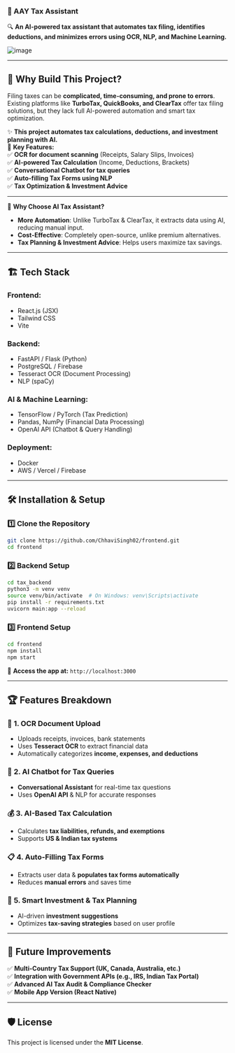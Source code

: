 ### **📌 AAY Tax Assistant**  
🔍 **An AI-powered tax assistant that automates tax filing, identifies deductions, and minimizes errors using OCR, NLP, and Machine Learning.** 

![image](https://github.com/user-attachments/assets/e6d79869-28d2-4949-937d-9c5e705fa5ec) 

---

## 🚀 **Why Build This Project?**  
Filing taxes can be **complicated, time-consuming, and prone to errors**. Existing platforms like **TurboTax, QuickBooks, and ClearTax** offer tax filing solutions, but they lack full AI-powered automation and smart tax optimization.  

✨ **This project automates tax calculations, deductions, and investment planning with AI.**  
📌 **Key Features:**  
✅ **OCR for document scanning** (Receipts, Salary Slips, Invoices)  
✅ **AI-powered Tax Calculation** (Income, Deductions, Brackets)  
✅ **Conversational Chatbot for tax queries**  
✅ **Auto-filling Tax Forms using NLP**  
✅ **Tax Optimization & Investment Advice**  

---

🚀 **Why Choose AI Tax Assistant?**  
- **More Automation**: Unlike TurboTax & ClearTax, it extracts data using AI, reducing manual input.  
- **Cost-Effective**: Completely open-source, unlike premium alternatives.  
- **Tax Planning & Investment Advice**: Helps users maximize tax savings.  

---

## 🏗️ **Tech Stack**  

### **Frontend:**  
- React.js (JSX)  
- Tailwind CSS  
- Vite  

### **Backend:**  
- FastAPI / Flask (Python)  
- PostgreSQL / Firebase  
- Tesseract OCR (Document Processing)  
- NLP (spaCy)  

### **AI & Machine Learning:**  
- TensorFlow / PyTorch (Tax Prediction)  
- Pandas, NumPy (Financial Data Processing)  
- OpenAI API (Chatbot & Query Handling)  

### **Deployment:**  
- Docker  
- AWS / Vercel / Firebase  

---

## 🛠️ **Installation & Setup**  

### **1️⃣ Clone the Repository**  
```sh
git clone https://github.com/ChhaviSingh02/frontend.git
cd frontend
```

### **2️⃣ Backend Setup**  
```sh
cd tax_backend
python3 -m venv venv
source venv/bin/activate  # On Windows: venv\Scripts\activate
pip install -r requirements.txt
uvicorn main:app --reload
```

### **3️⃣ Frontend Setup**  
```sh
cd frontend
npm install
npm start
```
🔹 **Access the app at:** `http://localhost:3000`  

---

## 🏆 **Features Breakdown**  

### 📄 **1. OCR Document Upload**  
- Uploads receipts, invoices, bank statements  
- Uses **Tesseract OCR** to extract financial data  
- Automatically categorizes **income, expenses, and deductions**  

### 🤖 **2. AI Chatbot for Tax Queries**  
- **Conversational Assistant** for real-time tax questions  
- Uses **OpenAI API** & NLP for accurate responses  

### 💰 **3. AI-Based Tax Calculation**  
- Calculates **tax liabilities, refunds, and exemptions**  
- Supports **US & Indian tax systems**  

### 📋 **4. Auto-Filling Tax Forms**  
- Extracts user data & **populates tax forms automatically**  
- Reduces **manual errors** and saves time  

### 🏦 **5. Smart Investment & Tax Planning**  
- AI-driven **investment suggestions**  
- Optimizes **tax-saving strategies** based on user profile  

---

## 🚀 **Future Improvements**  
✅ **Multi-Country Tax Support (UK, Canada, Australia, etc.)**  
✅ **Integration with Government APIs (e.g., IRS, Indian Tax Portal)**  
✅ **Advanced AI Tax Audit & Compliance Checker**  
✅ **Mobile App Version (React Native)**  


---

## 🛡 **License**  
This project is licensed under the **MIT License**.  
